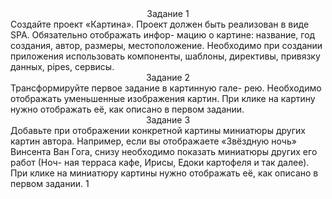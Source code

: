 <center>Задание 1</center>
Создайте проект «Картина». Проект должен быть реализован в виде SPA. Обязательно отображать инфор- мацию о картине: название, год создания, автор, размеры, местоположение. Необходимо при создании приложения использовать компоненты, шаблоны, директивы, привязку данных, pipes, сервисы.

<center>Задание 2</center>
Трансформируйте первое задание в картинную гале- рею. Необходимо отображать уменьшенные изображения картин. При клике на картину нужно отображать её, как описано в первом задании.

<center>Задание 3</center>
Добавьте при отображении конкретной картины миниатюры других картин автора. Например, если вы отображаете «Звёздную ночь» Винсента Ван Гога, снизу необходимо показать миниатюры других его работ (Ноч- ная терраса кафе, Ирисы, Едоки картофеля и так далее). При клике на миниатюру картины нужно отображать её, как описано в первом задании.
1